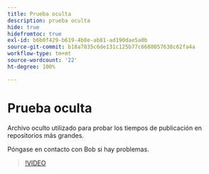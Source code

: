 ```yaml
---
title: Prueba oculta
description: prueba oculta
hide: true
hidefromtoc: true
exl-id: b6b0f429-b619-4b8e-ab81-ad190dae5a0b
source-git-commit: b18a7835c6de131c125b77c6688057638c62fa4a
workflow-type: tm+mt
source-wordcount: '22'
ht-degree: 100%

---
```


# Prueba oculta

Archivo oculto utilizado para probar los tiempos de publicación en repositorios más grandes.

Póngase en contacto con Bob si hay problemas.


>[!VIDEO](https://video.tv.adobe.com/v/3442750/?quality=12&learn=on)
